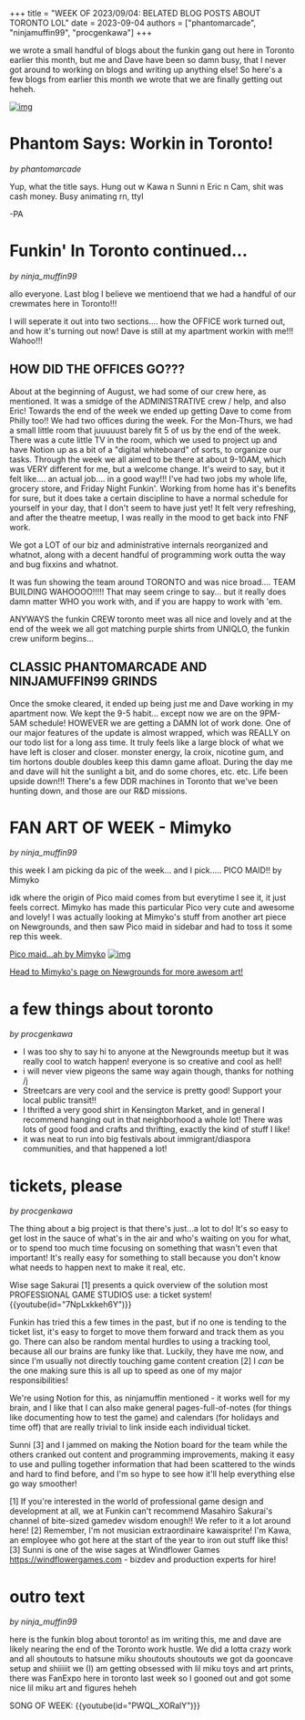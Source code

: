 +++
title = "WEEK OF 2023/09/04: BELATED BLOG POSTS ABOUT TORONTO LOL"
date = 2023-09-04
authors = ["phantomarcade", "ninjamuffin99", "procgenkawa"]
+++

we wrote a small handful of blogs about the funkin gang out here in Toronto earlier this month, but me and Dave have been so damn busy, that I never got around to working on blogs and writing up anything else! So here's a few blogs from earlier this month we wrote that we are finally getting out heheh.

<!-- more -->

[![img](https://media.tenor.com/TLhFOJIgUjIAAAAd/scott-pilgrim-vs-the-world.gif)](https://youtu.be/BtyWhHwCXIU)
# Phantom Says: Workin in Toronto!
*by phantomarcade* 

Yup, what the title says. Hung out w Kawa n Sunni n Eric n Cam, shit was cash money. Busy animating rn, ttyl

-PA
    
# Funkin' In Toronto continued...
*by ninja_muffin99* 

allo everyone. Last blog I believe we mentioend that we had a handful of our crewmates here in Toronto!!!

I will seperate it out into two sections.... how the OFFICE work turned out, and how it's turning out now! Dave is still at my apartment workin with me!!! Wahoo!!!

## HOW DID THE OFFICES GO???
About at the beginning of August, we had some of our crew here, as mentioned. It was a smidge of the ADMINISTRATIVE crew / help, and also Eric! Towards the end of the week we ended up getting Dave to come from Philly too!! 
We had two offices during the week. For the Mon-Thurs, we had a small little room that juuuuust barely fit 5 of us by the end of the week. There was a cute little TV in the room, which we used to project up and have Notion up as a bit of a "digital whiteboard" of sorts, to organize our tasks. Through the week we all aimed to be there at about 9-10AM, which was VERY different for me, but a welcome change. It's weird to say, but it felt like.... an actual job.... in a good way!!! I've had two jobs my whole life, grocery store, and Friday Night Funkin'. Working from home has it's benefits for sure, but it does take a certain discipline to have a normal schedule for yourself in your day, that I don't seem to have just yet! It felt very refreshing, and after the theatre meetup, I was really in the mood to get back into FNF work.

We got a LOT of our biz and administrative internals reorganized and whatnot, along with a decent handful of programming work outta the way and bug fixxins and whatnot. 

It was fun showing the team around TORONTO and was nice broad.... TEAM BUILDING WAHOOOO!!!!! That may seem cringe to say... but it really does damn matter WHO you work with, and if you are happy to work with 'em. 

ANYWAYS the funkin CREW toronto meet was all nice and lovely and at the end of the week we all got matching purple shirts from UNIQLO, the funkin crew uniform begins...

## CLASSIC PHANTOMARCADE AND NINJAMUFFIN99 GRINDS

Once the smoke cleared, it ended up being just me and Dave working in my apartment now. We kept the 9-5 habit... except now we are on the 9PM-5AM schedule! HOWEVER we are getting a DAMN lot of work done. One of our major features of the update is almost wrapped, which was REALLY on our todo list for a long ass time. It truly feels like a large block of what we have left is closer and closer. monster energy, la croix, nicotine gum, and tim hortons double doubles keep this damn game afloat. During the day me and dave will hit the sunlight a bit, and do some chores, etc. etc. Life been upside down!!! There's a few DDR machines in Toronto that we've been hunting down, and those are our R&D missions.
    
# FAN ART OF WEEK - Mimyko
*by ninja_muffin99* 

this week I am picking da pic of the week... and I pick..... PICO MAID!! by Mimyko

idk where the origin of Pico maid comes from but everytime I see it, it just feels correct. Mimyko has made this particular Pico very cute and awesome and lovely! I was actually looking at Mimyko's stuff from another art piece on Newgrounds, and then saw Pico maid in sidebar and had to toss it some rep this week.


[Pico maid...ah by Mimyko](https://www.newgrounds.com/art/view/mimyko/pico-maid-ah)
[![img](https://art.ngfiles.com/images/2874000/2874342_mimyko_pico-maid-ah.png?f1669087825)](https://www.newgrounds.com/art/view/mimyko/pico-maid-ah)

[Head to Mimyko's page on Newgrounds for more awesom art!](https://mimyko.newgrounds.com/)
    
# a few things about toronto
*by procgenkawa* 

* I was too shy to say hi to anyone at the Newgrounds meetup but it was really cool to watch happen! everyone is so creative and cool as hell!
* i will never view pigeons the same way again though, thanks for nothing /j
* Streetcars are very cool and the service is pretty good! Support your local public transit!!
* I thrifted a very good shirt in Kensington Market, and in general I recommend hanging out in that neighborhood a whole lot! There was lots of good food and crafts and thrifting, exactly the kind of stuff I like! 
* it was neat to run into big festivals about immigrant/diaspora communities, and that happened a lot!
    
# tickets, please
*by procgenkawa* 

The thing about a big project is that there's just...a lot to do! It's so easy to get lost in the sauce of what's in the air and who's waiting on you for what, or to spend too much time focusing on something that wasn't even that important! It's really easy for something to stall because you don't know what needs to happen next to make it real, etc. 

Wise sage Sakurai [1]  presents a quick overview of the solution most PROFESSIONAL GAME STUDIOS use: a ticket system!  
{{youtube(id="7NpLxkkeh6Y")}}

Funkin has tried this a few times in the past, but if no one is tending to the ticket list, it's easy to forget to move them forward and track them as you go. There can also be random mental hurdles to using a tracking tool, because all our brains are funky like that. Luckily, they have me now, and since I'm usually not directly touching game content creation [2] I *can* be the one making sure this is all up to speed as one of my major responsibilities! 

We're using Notion for this, as ninjamuffin mentioned - it works well for my brain, and I like that I can also make general pages-full-of-notes (for things like documenting how to test the game) and calendars (for holidays and time off) that are really trivial to link inside each individual ticket. 

Sunni [3] and I jammed on making the Notion board for the team while the others cranked out content and programming improvements, making it easy to use and pulling together information that had been scattered to the winds and hard to find before, and I'm so hype to see how it'll help everything else go way smoother! 

[1] If you're interested in the world of professional game design and development at all, we at Funkin can't recommend Masahiro Sakurai's channel of bite-sized gamedev wisdom enough!! We refer to it a lot around here!
[2] Remember, I'm not musician extraordinaire kawaisprite! I'm Kawa, an employee who got here at the start of the year to iron out stuff like this! 
[3] Sunni is one of the wise sages at Windflower Games https://windflowergames.com - bizdev and production experts for hire!
    
# outro text
*by ninja_muffin99* 

here is the funkin blog about toronto! as im writing this, me and dave are likely nearing the end of the Toronto work hustle. We did a lotta crazy work and all shoutouts to hatsune miku shoutouts shoutouts we got da gooncave setup and shiiiiit we (I) am getting obsessed with lil miku toys and art prints, there was FanExpo here in toronto last week so I gooned out and got some nice lil miku art and figures heheh

SONG OF WEEK: {{youtube(id="PWQL_XORalY")}}
    

